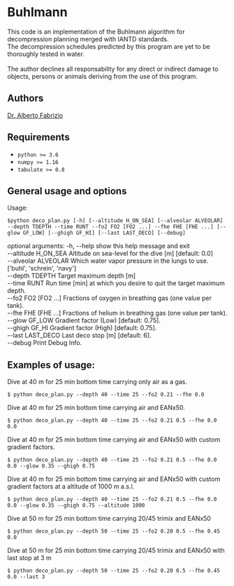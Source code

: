 # Buhlmann
This code is an implementation of the Buhlmann algorithm for decompression planning merged with IANTD standards. <br>
The decompression schedules predicted by this program are yet to be thoroughly tested in water. <br>
<br>
The author declines all responsability for any direct or indirect damage to objects, persons or animals deriving from the use of this program. <br>

## Authors
[Dr. Alberto Fabrizio](https://www.linkedin.com/in/alberto-fabrizio-03151b207/)

## Requirements

* `python >= 3.6`
* `numpy >= 1.16`
* `tabulate >= 0.8`

## General usage and options
Usage:
```
$python deco_plan.py [-h] [--altitude H_ON_SEA] [--alveolar ALVEOLAR] --depth TDEPTH --time RUNT --fo2 FO2 [FO2 ...] --fhe FHE [FHE ...] [--glow GF_LOW] [--ghigh GF_HI] [--last LAST_DECO] [--debug]
```

optional arguments:
  -h, --help           show this help message and exit <br>
  --altitude H\_ON\_SEA  Altitude on sea-level for the dive \[m\] \[default: 0.0\] <br>
  --alveolar ALVEOLAR  Which water vapor pressure in the lungs to use. \['buhl', 'schrein', 'navy'\] <br>
  --depth TDEPTH       Target maximum depth \[m\] <br>
  --time RUNT          Run time [min] at which you desire to quit the target maximum depth. <br>
  --fo2 FO2 [FO2 ...]  Fractions of oxygen in breathing gas (one value per tank). <br>
  --fhe FHE [FHE ...]  Fractions of helium in breathing gas (one value per tank). <br>
  --glow GF\_LOW        Gradient factor (Low) [default: 0.75]. <br>
  --ghigh GF\_HI        Gradient factor (High) [default: 0.75]. <br>
  --last LAST\_DECO     Last deco stop \[m\] \[default: 6\]. <br>
  --debug              Print Debug Info. <br>


## Examples of usage:

Dive at 40 m for 25 min bottom time carrying only air as a gas.

```
$ python deco_plan.py --depth 40 --time 25 --fo2 0.21 --fhe 0.0
```

Dive at 40 m for 25 min bottom time carrying air and EANx50.

```
$ python deco_plan.py --depth 40 --time 25 --fo2 0.21 0.5 --fhe 0.0 0.0
```

Dive at 40 m for 25 min bottom time carrying air and EANx50 with custom gradient factors.

```
$ python deco_plan.py --depth 40 --time 25 --fo2 0.21 0.5 --fhe 0.0 0.0 --glow 0.35 --ghigh 0.75
```

Dive at 40 m for 25 min bottom time carrying air and EANx50 with custom gradient factors at a altitude of 1000 m a.s.l.

```
$ python deco_plan.py --depth 40 --time 25 --fo2 0.21 0.5 --fhe 0.0 0.0 --glow 0.35 --ghigh 0.75 --altitude 1000
```

Dive at 50 m for 25 min bottom time carrying 20/45 trimix and EANx50

```
$ python deco_plan.py --depth 50 --time 25 --fo2 0.20 0.5 --fhe 0.45 0.0 
```

Dive at 50 m for 25 min bottom time carrying 20/45 trimix and EANx50 with last stop at 3 m


```
$ python deco_plan.py --depth 50 --time 25 --fo2 0.20 0.5 --fhe 0.45 0.0 --last 3
```








